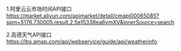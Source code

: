 1.阿里云云市场时间API接口
https://market.aliyun.com/apimarket/detail/cmapi00065085?spm=5176.730005.result.2.5e15338ea6vmXV&innerSource=search

2.高德天气API接口
https://lbs.amap.com/api/webservice/guide/api/weatherinfo
